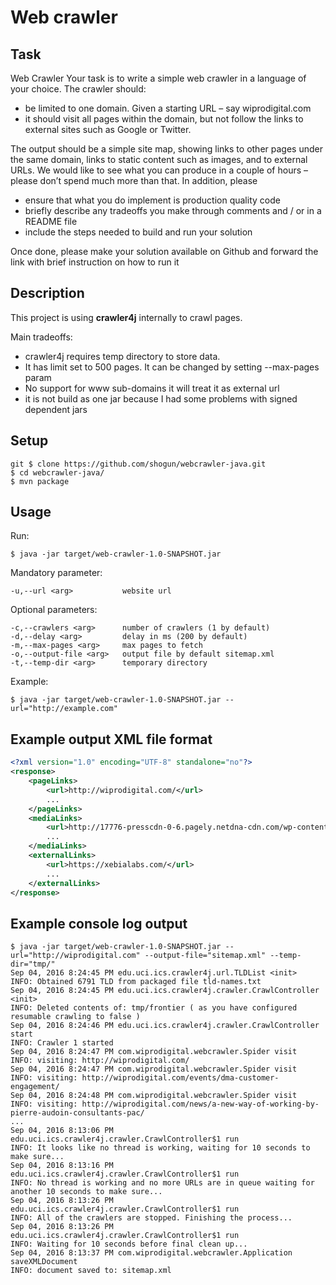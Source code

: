 # Web crawler

## Task

 Web Crawler
Your task is to write a simple web crawler in a language of your choice.
The crawler should:

- be limited to one domain. Given a starting URL – say wiprodigital.com 
- it should visit all pages within the domain, but not follow the links to external sites such as Google or Twitter.

The output should be a simple site map, showing links to other pages under the same domain, links to static content such as images, and to external URLs.
We would like to see what you can produce in a couple of hours – please don’t spend much more than that. In addition, please

- ensure that what you do implement is production quality code
- briefly describe any tradeoffs you make through comments and / or in a README file
- include the steps needed to build and run your solution
   
Once done, please make your solution available on Github and forward the link with brief instruction on how to run it

## Description
This project is using **crawler4j** internally to crawl pages.

Main tradeoffs:

- crawler4j requires temp directory to store data. 
- It has limit set to 500 pages. It can be changed by setting --max-pages param
- No support for www sub-domains it will treat it as external url
- it is not build as one jar because I had some problems with signed dependent jars

## Setup
    git $ clone https://github.com/shogun/webcrawler-java.git
    $ cd webcrawler-java/
    $ mvn package

## Usage

Run:

    $ java -jar target/web-crawler-1.0-SNAPSHOT.jar

Mandatory parameter:

    -u,--url <arg>           website url
    
Optional parameters:

    -c,--crawlers <arg>      number of crawlers (1 by default)
    -d,--delay <arg>         delay in ms (200 by default)
    -m,--max-pages <arg>     max pages to fetch
    -o,--output-file <arg>   output file by default sitemap.xml
    -t,--temp-dir <arg>      temporary directory
    
    
Example:

    $ java -jar target/web-crawler-1.0-SNAPSHOT.jar --url="http://example.com"


## Example output XML file format

```xml
<?xml version="1.0" encoding="UTF-8" standalone="no"?>
<response>
    <pageLinks>
        <url>http://wiprodigital.com/</url>
        ...
    </pageLinks>
    <mediaLinks> 
        <url>http://17776-presscdn-0-6.pagely.netdna-cdn.com/wp-content/themes/wiprodigital/images/designit_logo.png</url>
        ...
    </mediaLinks>
    <externalLinks>
        <url>https://xebialabs.com/</url>
        ...
    </externalLinks>
</response>
```

## Example console log output

    $ java -jar target/web-crawler-1.0-SNAPSHOT.jar --url="http://wiprodigital.com" --output-file="sitemap.xml" --temp-dir="tmp/"
    Sep 04, 2016 8:24:45 PM edu.uci.ics.crawler4j.url.TLDList <init>
    INFO: Obtained 6791 TLD from packaged file tld-names.txt
    Sep 04, 2016 8:24:45 PM edu.uci.ics.crawler4j.crawler.CrawlController <init>
    INFO: Deleted contents of: tmp/frontier ( as you have configured resumable crawling to false )
    Sep 04, 2016 8:24:46 PM edu.uci.ics.crawler4j.crawler.CrawlController start
    INFO: Crawler 1 started
    Sep 04, 2016 8:24:47 PM com.wiprodigital.webcrawler.Spider visit
    INFO: visiting: http://wiprodigital.com/
    Sep 04, 2016 8:24:47 PM com.wiprodigital.webcrawler.Spider visit
    INFO: visiting: http://wiprodigital.com/events/dma-customer-engagement/
    Sep 04, 2016 8:24:48 PM com.wiprodigital.webcrawler.Spider visit
    INFO: visiting: http://wiprodigital.com/news/a-new-way-of-working-by-pierre-audoin-consultants-pac/
    ... 
    Sep 04, 2016 8:13:06 PM edu.uci.ics.crawler4j.crawler.CrawlController$1 run
    INFO: It looks like no thread is working, waiting for 10 seconds to make sure...
    Sep 04, 2016 8:13:16 PM edu.uci.ics.crawler4j.crawler.CrawlController$1 run
    INFO: No thread is working and no more URLs are in queue waiting for another 10 seconds to make sure...
    Sep 04, 2016 8:13:26 PM edu.uci.ics.crawler4j.crawler.CrawlController$1 run
    INFO: All of the crawlers are stopped. Finishing the process...
    Sep 04, 2016 8:13:26 PM edu.uci.ics.crawler4j.crawler.CrawlController$1 run
    INFO: Waiting for 10 seconds before final clean up...
    Sep 04, 2016 8:13:37 PM com.wiprodigital.webcrawler.Application saveXMLDocument
    INFO: document saved to: sitemap.xml
  